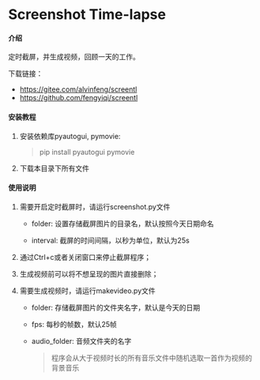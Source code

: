 # Screenshot Time-lapse

#### 介绍
定时截屏，并生成视频，回顾一天的工作。

下载链接：

- https://gitee.com/alvinfeng/screentl 
- https://github.com/fengyiqi/screentl


#### 安装教程

1. 安装依赖库pyautogui, pymovie:

   > pip install pyautogui pymovie

2. 下载本目录下所有文件

#### 使用说明

1. 需要开启定时截屏时，请运行screenshot.py文件

   - folder: 设置存储截屏图片的目录名，默认按照今天日期命名

   - interval: 截屏的时间间隔，以秒为单位，默认为25s

2.  通过Ctrl+c或者关闭窗口来停止截屏程序；

3.  生成视频前可以将不想呈现的图片直接删除；

4. 需要生成视频时，请运行makevideo.py文件

   - folder: 存储截屏图片的文件夹名字，默认是今天的日期

   - fps: 每秒的帧数，默认25帧

   - audio_folder: 音频文件夹的名字

     > 程序会从大于视频时长的所有音乐文件中随机选取一首作为视频的背景音乐





